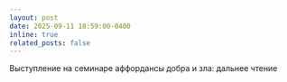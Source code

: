 ```yaml
---
layout: post
date: 2025-09-11 18:59:00-0400
inline: true
related_posts: false
---
```


Выступление на семинаре аффордансы добра и зла: дальнее чтение

